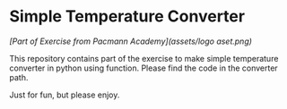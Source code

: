# Simple Temperature Converter

*[Part of Exercise from Pacmann Academy](assets/logo aset.png)*

This repository contains part of the exercise to make simple temperature converter in python using function.
Please find the code in the converter path.

Just for fun, but please enjoy.
